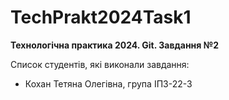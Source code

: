 # TechPrakt2024Task1
**Технологічна практика 2024. Git. Завдання №2**

Список студентів, які виконали завдання:
* Кохан Тетяна Олегівна, група ІПЗ-22-3
